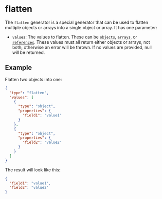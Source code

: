 # flatten

The `flatten` generator is a special generator that can be used to flatten
multiple objects or arrays into a single object or array. It has one parameter:

- `values`: The values to flatten. These can be [`objects`](object.md),
  [`arrays`](array.md), or [`references`](reference.md). These values must all
  return either objects or arrays, not both, otherwise an error will be thrown.
  If no values are provided, null will be returned.

## Example

Flatten two objects into one:

```json
{
  "type": "flatten",
  "values": [
    {
      "type": "object",
      "properties": {
        "field1": "value1"
      }
    },
    {
      "type": "object",
      "properties": {
        "field2": "value2"
      }
    }
  ]
}
```

The result will look like this:

```json
{
  "field1": "value1",
  "field2": "value2"
}
```
